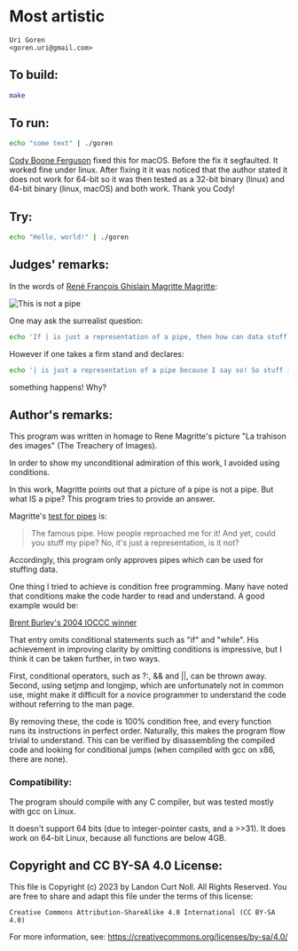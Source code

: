 # Most artistic

    Uri Goren  
    <goren.uri@gmail.com>  

## To build:

```sh
make
```

## To run:

```sh
echo "some text" | ./goren
```

[Cody Boone Ferguson](/winners.html#Cody_Boone_Ferguson) fixed this for macOS.
Before the fix it segfaulted. It worked fine under linux. After fixing it it was
noticed that the author stated it does not work for 64-bit so it was then tested
as a 32-bit binary (linux) and 64-bit binary (linux, macOS) and both work. Thank
you Cody!

## Try:

```sh
echo "Hello, world!" | ./goren
```

## Judges' remarks:

In the words of [René François Ghislain Magritte Magritte](http://en.wikipedia.org/wiki/Rene_Magritte):

![This is not a pipe](http://upload.wikimedia.org/wikipedia/en/b/b9/MagrittePipe.jpg "Ceci n'est pas une pipe")

One may ask the surrealist question:

```sh
echo 'If | is just a representation of a pipe, then how can data stuff it?' | ./goren
```

However if one takes a firm stand and declares:

```sh
echo '| is just a representation of a pipe because I say so! So stuff it!' | ./goren
```

something happens!  Why?

## Author's remarks:

This program was written in homage to Rene Magritte's picture "La
trahison des images" (The Treachery of Images).

In order to show my unconditional admiration of this work, I avoided
using conditions.

In this work, Magritte points out that a picture of a pipe is not
a pipe.  But what IS a pipe? This program tries to provide an answer.

Magritte's [test for pipes](http://en.wikipedia.org/wiki/The_Treachery_of_Images) is:

>    The famous pipe. How people reproached me for it! And yet, could
>    you stuff my pipe? No, it's just a representation, is it not?

Accordingly, this program only approves pipes which can be used for
stuffing data.

One thing I tried to achieve is condition free programming.  Many
have noted that conditions make the code harder to read and understand.
A good example would be:

[Brent Burley's 2004 IOCCC winner](http://www.ioccc.org/years.html#2004_burley)

That entry omits conditional statements such as "if" and "while".
His achievement in improving clarity by omitting conditions is
impressive, but I think it can be taken further, in two ways.

First, conditional operators, such as ?:, && and ||, can be thrown
away.  Second, using setjmp and longjmp, which are unfortunately
not in common use, might make it difficult for a novice programmer
to understand the code without referring to the man page.

By removing these, the code is 100% condition free, and every
function runs its instructions in perfect order. Naturally, this
makes the program flow trivial to understand.  This can be verified
by disassembling the compiled code and looking for conditional jumps
(when compiled with gcc on x86, there are none).

### Compatibility:

The program should compile with any C compiler, but was tested
mostly with gcc on Linux.

It doesn't support 64 bits (due to integer-pointer casts, and a >>31).
It does work on 64-bit Linux, because all functions are below 4GB.

## Copyright and CC BY-SA 4.0 License:

This file is Copyright (c) 2023 by Landon Curt Noll.  All Rights Reserved.
You are free to share and adapt this file under the terms of this license:

    Creative Commons Attribution-ShareAlike 4.0 International (CC BY-SA 4.0)

For more information, see: https://creativecommons.org/licenses/by-sa/4.0/
